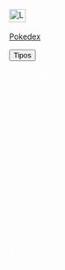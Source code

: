 <!DOCTYPE html>
<html lang="pt-br">

<head>
  <meta charset="UTF-8">
  <title>PokeDex</title>
  <link rel="stylesheet" href="./style.css" />
  <link href="https://fonts.googleapis.com/css?family=Rubik&display=swap" rel="stylesheet" />
  <script src="jquery-3.6.3.min.js"></script>
  <script src="http://code.jquery.com/jquery-1.11.3.min.js"></script>
  <link href="https://cdn.jsdelivr.net/npm/bootstrap@5.3.0-alpha2/dist/css/bootstrap.min.css" rel="stylesheet"
    integrity="sha384-aFq/bzH65dt+w6FI2ooMVUpc+21e0SRygnTpmBvdBgSdnuTN7QbdgL+OapgHtvPp" crossorigin="anonymous">
  <link rel="apple-touch-icon" sizes="180x180" href="\pokedex\img\apple-touch-icon.png">
  <link rel="icon" type="image/png" sizes="32x32" href="\pokedex\img\favicon-32x32.png">
  <link rel="icon" type="image/png" sizes="16x16" href="\pokedex\img\favicon-16x16.png">
  <link rel="manifest" href="\pokedex\img\site.webmanifest">
  <script src="https://ajax.googleapis.com/ajax/libs/jquery/1.7.0/jquery.min.js"></script>
</head>
<style>
  @import url('https://fonts.googleapis.com/css2?family=Press+Start+2P&display=swap');
</style>
<body onload="listartodos()">
  <nav class="navbar navbar-expand-lg bg-body-tertiary">
    <div class="container-fluid bg-dark navpokemon">
      <a class="navbar-brand" href="#">
        <img src="\pokedex\img\apple-touch-icon.png" alt="Logo" width="30" height="24"
          class="d-inline-block align-text-top conteudonav">
        <div class="textonav">
          <br>
          <span class="pokedextitulo textnav">Pokedex</span>
        </div>
      </a>
      <div class="col-6 filtrosnav" style="color:white;margin-top: 3%;">
        <div class="row">
          <div class="col-4 itensfiltro">
            <div class="btn-group dropstart">
              <button type="button" class="btn btn-secondary dropdown-toggle" data-bs-toggle="dropdown"
                aria-expanded="false">
                Tipos
              </button>
              <ul class="dropdown-menu">
              <li class="dropdown-item normal" id="normal" onclick="listartipo(this.id)">Normal</li>
              <li class="dropdown-item fighting"id="fighting" onclick="listartipo(this.id)">Lutador</li>
              <li class="dropdown-item flying"id="flying" onclick="listartipo(this.id)">Voador</li>
              <li class="dropdown-item poison"id="poison" onclick="listartipo(this.id)">Veneno</li>
              <li class="dropdown-item ground"id="ground" onclick="listartipo(this.id)">Terrestre</li>
              <li class="dropdown-item rock"id="rock" onclick="listartipo(this.id)">Pedra</li>
              <li class="dropdown-item bug"id="bug" onclick="listartipo(this.id)">Inseto</li>
              <li class="dropdown-item ghost"id="ghost" onclick="listartipo(this.id)">Fantasma</li>
              <li class="dropdown-item steel"id="steel" onclick="listartipo(this.id)">Metal</li>
              <li class="dropdown-item fire"id="fire" onclick="listartipo(this.id)">Fogo</li>
              <li class="dropdown-item water"id="water" onclick="listartipo(this.id)">Água</li>
              <li class="dropdown-item grass"id="grass" onclick="listartipo(this.id)">Planta</li>
              <li class="dropdown-item electric"id="electric" onclick="listartipo(this.id)">Elétrico</li>
              <li class="dropdown-item psychic"id="psychic" onclick="listartipo(this.id)">Psiquico</li>
              <li class="dropdown-item ice"id="ice" onclick="listartipo(this.id)">Gelo</li>
              <li class="dropdown-item dragon"id="dragon" onclick="listartipo(this.id)">Dragão</li>
              <li class="dropdown-item dark"id="dark" onclick="listartipo(this.id)">Escuridão</li>
              <li class="dropdown-item fairy"id="fairy" onclick="listartipo(this.id)">Fada</li>
              </ul>
            </div>
          </div>
          <div class="col-4 itensfiltro">
            Numeração
          </div>
          <div class="col-4 itensfiltro" onclick="listartodos()">
            Todos
          </div>
        </div>
      </div>
  </nav>
  <div class="container">
    <ul data-js="pokedex" class="pokedex"></ul>
    <div class="row" id="listarpokemons">
    </div>
  </div>
</body>
<script src="https://cdn.jsdelivr.net/npm/bootstrap@5.3.0-alpha2/dist/js/bootstrap.bundle.min.js"
  integrity="sha384-qKXV1j0HvMUeCBQ+QVp7JcfGl760yU08IQ+GpUo5hlbpg51QRiuqHAJz8+BrxE/N" crossorigin="anonymous"></script>
<script>
  function verificar(tipo) {
    if (tipo == "fire") {
      return "Fogo"
    } else
      if (tipo == "bug") {
        return "Inseto"
      } else
        if (tipo == "dark") {
          return "Escuridão"
        } else
          if (tipo == "dragon") {
            return "Dragão"
          } else
            if (tipo == "fairy") {
              return "Fada"
            } else
              if (tipo == "electric") {
                return "Elétrico"
              } else
                if (tipo == "fighting") {
                  return "Lutador"
                } else
                  if (tipo == "flying") {
                    return "Voador"
                  } else
                    if (tipo == "ghost") {
                      return "Fantasma"
                    } else
                      if (tipo == "grass") {
                        return "Planta"
                      } else
                        if (tipo == "ground") {
                          return "Terrestre"
                        } else
                          if (tipo == "ice") {
                            return "Gelo"
                          } else
                            if (tipo == "normal") {
                              return "Normal"
                            } else
                              if (tipo == "poison") {
                                return "Veneno"
                              } else
                                if (tipo == "psychic") {
                                  return "Psiquico"
                                } else
                                  if (tipo == "rock") {
                                    return "Pedra"
                                  } else
                                    if (tipo == "steel") {
                                      return "Metal"
                                    } else
                                      if (tipo == "water") {
                                        return "Água"
                                      }
  }
  function listartodos() {
    const fetchPokemon = () => {
      const url = "https://pokeapi.co/api/v2/pokemon?limit=1008&offset=0."
      fetch(url)
        .then(response => response.json())
        .then(pokemon => {
          numerolimite = 1008
          console.log(pokemon)
          contador = 1
          contador2 = 0
          for (let index = 0; index < numerolimite; index++) {
            numero = pokemon['results'][index]
            //console.log(numero)  
            nome = pokemon['results'][index]['name']
            nome = nome.replace("-", " ");
            const colocarmaiusculo = nome;
            nome = colocarmaiusculo[0].toUpperCase() + colocarmaiusculo.substring(1);
            npokedex = index + 1
            primeirocard = ""
            if (contador == 1) { primeirocard = "margin-left:4%;" }
            /*if(contador==1){
            jQuery("<div/>", {
              class: "col-1",
            }).appendTo("#listarpokemons");
          }*/
            contador++
            contador2++
            if (contador == 4) { contador = 1 }
            jQuery("<div/>", {
              id: index,
              class: "col-3 cardpokemon",
              style: "text-align: center;background-color:white;border-style:solid;border-width:0.3px;" + primeirocard,
            }).appendTo("#listarpokemons");
            jQuery("<h1/>", {
              text: nome,
              class: "nomepokemon",
            }).appendTo('#' + index);
            jQuery("<div/>", {
              id: "tipospoke" + index,
              class: "row",
              // style: "text-align: center;background-color:white;border-style:solid;border-width:0.3px;",
            }).appendTo('#' + index);
            const url2 = "https://pokeapi.co/api/v2/pokemon/" + npokedex
            fetch(url2)
              .then(response2 => response2.json())
              .then(pokemon2 => {
                tipo = pokemon2['types'][0]['type']['name']
                const tamanho = pokemon2['types']
                //console.log(tamanho.length);
                //console.log(pokemon2)
                //console.log(tipo2)
                //console.log("Mono")
                tipopt = verificar(tipo)
                if (tamanho.length == 1) {
                  jQuery("<div/>", {
                    class: "col-4",
                  }).appendTo("#tipospoke" + index);
                } else {
                  /*jQuery("<div/>", {
                    class: "col-1",
  
                  }).appendTo("#tipospoke" + index);*/
                }
                if (tamanho.length == 1) {
                  jQuery("<div/>", {
                    class: tipo + " tipo col-4",
                    id: "tipo1pokemon" + index,
                    text: tipopt,
                  }).appendTo("#tipospoke" + index);
                }
                if (tamanho.length == 2) {
                  jQuery("<div/>", {
                    class: tipo + " tipo tipo-1 col-4",
                    id: "tipo1pokemon" + index,
                    text: tipopt,
                  }).appendTo("#tipospoke" + index);
                  tipo2 = pokemon2['types'][1]['type']['name']
                  tipo2pt = verificar(tipo2)
                  jQuery("<div/>", {
                    class: tipo2 + " tipo tipo-2 col-4",
                    id: "tipo2pokemon" + index,
                    text: tipo2pt,
                  }).appendTo("#tipospoke" + index);
                }
                if (tamanho.length == 1) {
                  jQuery("<div/>", {
                    class: "col-4",
                  }).appendTo("#tipospoke" + index);
                } else {
                  jQuery("<div/>", {
                    class: "col-2",
                  }).appendTo("#tipospoke" + index);
                }
                jQuery("<table/>", {
                  class: "table",
                  id: 'tablestatuspokemon' + index,
                }).appendTo("#" + index);
                jQuery("<div/>", {
                  class: "row",
                  style:"padding: 0% !important;",
                  id: 'row1pokemon' + index,
                }).appendTo("#tablestatuspokemon" + index);
                jQuery("<div/>", {
                  class: "row",
                  style:"padding: 0% !important;",
                  id: 'row2pokemon' + index,
                }).appendTo("#tablestatuspokemon" + index);
                jQuery("<div/>", {
                  class: "row",
                  style:"padding: 0% !important;",
                  id: 'row3pokemon' + index,
                }).appendTo("#tablestatuspokemon" + index);
                jQuery("<tr/>", {
                  id: 'tr1pokemon' + index,
                }).appendTo('#row1pokemon' + index);
                hpbase = pokemon2['stats'][0]['base_stat']
                jQuery("<th/>", {
                  class: "col-6",
                  id: 'th1pokemon' + index,
                  text: "Hp: " + hpbase,
                }).appendTo('#tr1pokemon' + index);
                spattack = pokemon2['stats'][3]['base_stat']
                jQuery("<th/>", {
                  class: "col-6",
                  id: 'th2pokemon' + index,
                  text: "Sp Attack: " + spattack,
                }).appendTo('#tr1pokemon' + index);
                jQuery("<tr/>", {
                  id: 'tr2pokemon' + index,
                }).appendTo('#row2pokemon' + index);
                attackbase = pokemon2['stats'][1]['base_stat']
                jQuery("<th/>", {
                  class: "col-6",
                  id: 'th3pokemon' + index,
                  text: "Attack: " + attackbase,
                }).appendTo('#tr2pokemon' + index);
                spdefense = pokemon2['stats'][4]['base_stat']
                jQuery("<th/>", {
                  class: "col-6",
                  id: 'th4pokemon' + index,
                  text: "Sp Defense:" + spdefense,
                }).appendTo('#tr2pokemon' + index);
                jQuery("<tr/>", {
                  id: 'tr3pokemon' + index,
                }).appendTo('#row3pokemon' + index);
                defensebase = pokemon2['stats'][2]['base_stat']
                jQuery("<th/>", {
                  class: "col-6",
                  id: 'th5pokemon' + index,
                  text: "Defense: " + defensebase,
                }).appendTo('#tr3pokemon' + index);
                speed = pokemon2['stats'][5]['base_stat']
                jQuery("<th/>", {
                  class: "col-6",
                  id: 'th6pokemon' + index,
                  text: "Speed: " + speed,
                  style: "width:50% !important;",
                }).appendTo('#tr3pokemon' + index);
              })
            jQuery("<img/>", {
              src: "https://raw.githubusercontent.com/PokeAPI/sprites/master/sprites/pokemon/" + npokedex + ".png"
            }).appendTo('#' + index);
            //const url2 = "https://pokeapi.co/api/v2/pokemon/" + npokedex
            /*fetch(url2)
              .then(response2 => response2.json())
              .then(pokemon2 => {
   
                jQuery("<table/>", {
                    class: "table",
                    id: 'tablestatuspokemon'+index,
                  }).appendTo(index);
   
   
              })*/
            if (contador2 == 3) { contador2 = 0 } else {
              jQuery("<div/>", {
                class: "col-1 final " + contador2,
              }).appendTo("#listarpokemons");
            }
          };
        })
    }
    fetchPokemon()
  }
  function listartipo(tipo) {
    if (tipo == "normal") {
      ntipo = 1
    } else
      if (tipo == "fighting") {
        ntipo = 2
      } else
        if (tipo == "flying") {
          ntipo = 3
        } else
          if (tipo == "poison") {
            ntipo = 4
          } else
            if (tipo == "ground") {
              ntipo = 5
            } else
              if (tipo == "rock") {
                ntipo = 6
              } else
                if (tipo == "bug") {
                  ntipo = 7
                } else
                  if (tipo == "ghost") {
                    ntipo = 8
                  } else
                    if (tipo == "steel") {
                      ntipo = 9
                    } else
                      if (tipo == "fire") {
                        ntipo = 10
                      } else
                        if (tipo == "water") {
                          ntipo = 11
                        } else
                          if (tipo == "grass") {
                            ntipo = 12
                          } else
                            if (tipo == "electric") {
                              ntipo = 13
                            } else
                              if (tipo == "psychic") {
                                ntipo = 14
                              } else
                                if (tipo == "ice") {
                                  ntipo = 15
                                }
                                else
                                  if (tipo == "dragon") {
                                    ntipo = 16
                                  }
                                  else
                                    if (tipo == "dark") {
                                      ntipo = 17
                                    }
                                    else
                                      if (tipo == "fairy") {
                                        ntipo = 18
                                      }
    const fetchPokemon = () => {
      const url = "https://pokeapi.co/api/v2/type/" + ntipo
      fetch(url)
        .then(response => response.json())
        .then(pokemon => {
          numerolimite = 1008
          console.log(pokemon)
          console.log(valortipo)
          contador = 1
          contador2 = 0
          for (let index = 0; index < numerolimite; index++) {
            numero = pokemon['results'][index]
            //console.log(numero)  
            nome = pokemon['results'][index]['name']
            nome = nome.replace("-", " ");
            const colocarmaiusculo = nome;
            nome = colocarmaiusculo[0].toUpperCase() + colocarmaiusculo.substring(1);
            npokedex = index + 1
            primeirocard = ""
            /*if (contador == 1) { primeirocard = "margin-left:4%;" }
            /*if(contador==1){
            jQuery("<div/>", {
              class: "col-1",
            }).appendTo("#listarpokemons");
          }*/
            contador++
            contador2++
            /*if (contador == 4) { contador = 1 }
            jQuery("<div/>", {
              id: index,
              class: "col-3 cardpokemon",
              style: "text-align: center;background-color:white;border-style:solid;border-width:0.3px;" + primeirocard,
            }).appendTo("#listarpokemons");
            jQuery("<h1/>", {
              text: nome,
              class: "nomepokemon",
            }).appendTo('#' + index);
            jQuery("<div/>", {
              id: "tipospoke" + index,
              class: "row",
              // style: "text-align: center;background-color:white;border-style:solid;border-width:0.3px;",
            }).appendTo('#' + index);*/
            const url2 = "https://pokeapi.co/api/v2/pokemon/" + npokedex
            fetch(url2)
              .then(response2 => response2.json())
              .then(pokemon2 => {
                tipo = pokemon2['types'][0]['type']['name']
                const tamanho = pokemon2['types']
                //console.log(tamanho.length);
                //console.log(pokemon2)
                //console.log(tipo2)
                //console.log("Mono")
                tipopt = verificar(tipo)
                /*if (tamanho.length == 1) {
                  jQuery("<div/>", {
                    class: "col-4",
                  }).appendTo("#tipospoke" + index);
                } else {
                  /*jQuery("<div/>", {
                    class: "col-1",
  
                  }).appendTo("#tipospoke" + index);*/
                /*}*/
                /*if (tamanho.length == 1) {
                  jQuery("<div/>", {
                    class: tipo + " tipo col-4",
                    id: "tipo1pokemon" + index,
                    text: tipopt,
                  }).appendTo("#tipospoke" + index);
                }*/
                /*if (tamanho.length == 2) {
                  jQuery("<div/>", {
                    class: tipo + " tipo tipo-1 col-4",
                    id: "tipo1pokemon" + index,
                    text: tipopt,
                  }).appendTo("#tipospoke" + index);
                  tipo2 = pokemon2['types'][1]['type']['name']
                  tipo2pt = verificar(tipo2)
                  jQuery("<div/>", {
                    class: tipo2 + " tipo tipo-2 col-4",
                    id: "tipo2pokemon" + index,
                    text: tipo2pt,
                  }).appendTo("#tipospoke" + index);
                }
                if (tamanho.length == 1) {
                  jQuery("<div/>", {
                    class: "col-4",
                  }).appendTo("#tipospoke" + index);
                } else {
                  jQuery("<div/>", {
                    class: "col-2",
                  }).appendTo("#tipospoke" + index);
                }*/
                /*jQuery("<table/>", {
                  class: "table",
                  id: 'tablestatuspokemon' + index,
                }).appendTo("#" + index);
                jQuery("<tr/>", {
                  id: 'tr1pokemon' + index,
                }).appendTo('#tablestatuspokemon' + index);
                hpbase = pokemon2['stats'][0]['base_stat']
                jQuery("<th/>", {
                  id: 'th1pokemon' + index,
                  text: "Hp: " + hpbase,
                }).appendTo('#tr1pokemon' + index);
                spattack = pokemon2['stats'][3]['base_stat']
                jQuery("<th/>", {
                  id: 'th2pokemon' + index,
                  text: "Sp Attack: " + spattack,
                }).appendTo('#tr1pokemon' + index);
                jQuery("<tr/>", {
                  id: 'tr2pokemon' + index,
                }).appendTo('#tablestatuspokemon' + index);
                attackbase = pokemon2['stats'][1]['base_stat']
                jQuery("<th/>", {
                  id: 'th3pokemon' + index,
                  text: "Attack: " + attackbase,
                }).appendTo('#tr2pokemon' + index);
                spdefense = pokemon2['stats'][4]['base_stat']
                jQuery("<th/>", {
                  id: 'th4pokemon' + index,
                  text: "Sp Defense: " + spdefense,
                }).appendTo('#tr2pokemon' + index);
                jQuery("<tr/>", {
                  id: 'tr3pokemon' + index,
                }).appendTo('#tablestatuspokemon' + index);
                defensebase = pokemon2['stats'][2]['base_stat']
                jQuery("<th/>", {
                  id: 'th5pokemon' + index,
                  text: "Defense: " + defensebase,
                }).appendTo('#tr3pokemon' + index);
                speed = pokemon2['stats'][5]['base_stat']
                jQuery("<th/>", {
                  id: 'th6pokemon' + index,
                  text: "Speed: " + speed,
                }).appendTo('#tr3pokemon' + index);*/
              })
            /*jQuery("<img/>", {
              src: "https://raw.githubusercontent.com/PokeAPI/sprites/master/sprites/pokemon/" + npokedex + ".png"
            }).appendTo('#' + index);*/
            //const url2 = "https://pokeapi.co/api/v2/pokemon/" + npokedex
            /*fetch(url2)
              .then(response2 => response2.json())
              .then(pokemon2 => {
   
                jQuery("<table/>", {
                    class: "table",
                    id: 'tablestatuspokemon'+index,
                  }).appendTo(index);
   
   
              })*/
            /*if (contador2 == 3) { contador2 = 0 } else {
              jQuery("<div/>", {
                class: "col-1 final " + contador2,
              }).appendTo("#listarpokemons");
            }*/
          };
        })
    }
    fetchPokemon()
  }
</script>
</html>
